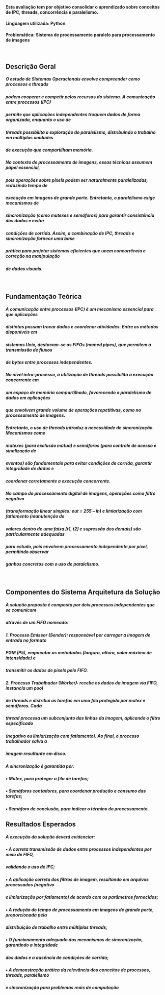 #### Esta avaliação tem por objetivo consolidar o aprendizado sobre conceitos de IPC, threads, concorrência e paralelismo.
#### Linguagem utilizada: Python

#### Problemática: Sistema de processamento paralelo para processamento de imagens

<br>

## Descrição Geral
##### O estudo de Sistemas Operacionais envolve compreender como processos e threads
##### podem cooperar e competir pelos recursos do sistema. A comunicação entre processos (IPC)
##### permite que aplicações independentes troquem dados de forma organizada, enquanto o uso de
##### threads possibilita a exploração do paralelismo, distribuindo o trabalho em múltiplas unidades
##### de execução que compartilham memória.

##### No contexto de processamento de imagens, essas técnicas assumem papel essencial,
##### pois operações sobre pixels podem ser naturalmente paralelizadas, reduzindo tempo de
##### execução em imagens de grande porte. Entretanto, o paralelismo exige mecanismos de
##### sincronização (como mutexes e semáforos) para garantir consistência dos dados e evitar
##### condições de corrida. Assim, a combinação de IPC, threads e sincronização fornece uma base
##### prática para projetar sistemas eficientes que unem concorrência e correção na manipulação
##### de dados visuais.

<br>

## Fundamentação Teórica
##### A comunicação entre processos (IPC) é um mecanismo essencial para que aplicações
##### distintas possam trocar dados e coordenar atividades. Entre os métodos disponíveis em
##### sistemas Unix, destacam-se os FIFOs (named pipes), que permitem a transmissão de fluxos
##### de bytes entre processos independentes.

##### No nível intra-processo, a utilização de threads possibilita a execução concorrente em
##### um espaço de memória compartilhado, favorecendo o paralelismo de dados em aplicações
##### que envolvem grande volume de operações repetitivas, como no processamento de imagens.
##### Entretanto, o uso de threads introduz a necessidade de sincronização. Mecanismos como
##### mutexes (para exclusão mútua) e semáforos (para controle de acesso e sinalização de
##### eventos) são fundamentais para evitar condições de corrida, garantir integridade de dados e
##### coordenar corretamente a execução concorrente.

##### No campo do processamento digital de imagens, operações como filtro negativo
##### (transformação linear simples: out = 255 – in) e limiarização com fatiamento (manutenção de
##### valores dentro de uma faixa [t1, t2] e supressão dos demais) são particularmente adequadas
##### para estudo, pois envolvem processamento independente por pixel, permitindo observar
##### ganhos concretos com o uso de paralelismo.

<br>

## Componentes do Sistema Arquitetura da Solução
##### A solução proposta é composta por dois processos independentes que se comunicam
##### através de um FIFO nomeado:
##### 1. Processo Emissor (Sender): responsável por carregar a imagem de entrada no formato
##### PGM (P5), empacotar os metadados (largura, altura, valor máximo de intensidade) e
##### transmitir os dados de pixels pelo FIFO.
##### 2. Processo Trabalhador (Worker): recebe os dados da imagem via FIFO, instancia um pool
##### de threads e distribui as tarefas em uma fila protegida por mutex e semáforos. Cada
##### thread processa um subconjunto das linhas da imagem, aplicando o filtro especificado
##### (negativo ou limiarização com fatiamento). Ao final, o processo trabalhador salva a
##### imagem resultante em disco.
##### A sincronização é garantida por:
##### • Mutex, para proteger a fila de tarefas;
##### • Semáforos contadores, para coordenar produção e consumo das tarefas;
##### • Semáforo de conclusão, para indicar o término do processamento.


## Resultados Esperados
##### A execução da solução deverá evidenciar:
##### • A correta transmissão de dados entre processos independentes por meio de FIFO,
##### validando o uso de IPC;
##### • A aplicação correta dos filtros de imagem, resultando em arquivos processados (negativo
##### e limiarização por fatiamento) de acordo com os parâmetros fornecidos;
##### • A redução do tempo de processamento em imagens de grande porte, proporcionada pela
##### distribuição de trabalho entre múltiplas threads;
##### • O funcionamento adequado dos mecanismos de sincronização, garantindo a integridade
##### dos dados e a ausência de condições de corrida;
##### • A demonstração prática da relevância dos conceitos de processos, threads, paralelismo
##### e sincronização para problemas reais de computação 